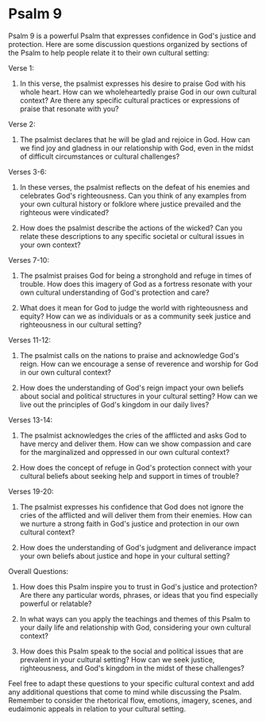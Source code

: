 # Psalm 9

Psalm 9 is a powerful Psalm that expresses confidence in God's justice and protection. Here are some discussion questions organized by sections of the Psalm to help people relate it to their own cultural setting:

Verse 1:

1. In this verse, the psalmist expresses his desire to praise God with his whole heart. How can we wholeheartedly praise God in our own cultural context? Are there any specific cultural practices or expressions of praise that resonate with you?

Verse 2:

1. The psalmist declares that he will be glad and rejoice in God. How can we find joy and gladness in our relationship with God, even in the midst of difficult circumstances or cultural challenges?

Verses 3-6:

1. In these verses, the psalmist reflects on the defeat of his enemies and celebrates God's righteousness. Can you think of any examples from your own cultural history or folklore where justice prevailed and the righteous were vindicated?

2. How does the psalmist describe the actions of the wicked? Can you relate these descriptions to any specific societal or cultural issues in your own context?

Verses 7-10:

1. The psalmist praises God for being a stronghold and refuge in times of trouble. How does this imagery of God as a fortress resonate with your own cultural understanding of God's protection and care?

2. What does it mean for God to judge the world with righteousness and equity? How can we as individuals or as a community seek justice and righteousness in our cultural setting?

Verses 11-12:

1. The psalmist calls on the nations to praise and acknowledge God's reign. How can we encourage a sense of reverence and worship for God in our own cultural context?

2. How does the understanding of God's reign impact your own beliefs about social and political structures in your cultural setting? How can we live out the principles of God's kingdom in our daily lives?

Verses 13-14:

1. The psalmist acknowledges the cries of the afflicted and asks God to have mercy and deliver them. How can we show compassion and care for the marginalized and oppressed in our own cultural context?

2. How does the concept of refuge in God's protection connect with your cultural beliefs about seeking help and support in times of trouble?

Verses 19-20:

1. The psalmist expresses his confidence that God does not ignore the cries of the afflicted and will deliver them from their enemies. How can we nurture a strong faith in God's justice and protection in our own cultural context?

2. How does the understanding of God's judgment and deliverance impact your own beliefs about justice and hope in your cultural setting?

Overall Questions:

1. How does this Psalm inspire you to trust in God's justice and protection? Are there any particular words, phrases, or ideas that you find especially powerful or relatable?

2. In what ways can you apply the teachings and themes of this Psalm to your daily life and relationship with God, considering your own cultural context?

3. How does this Psalm speak to the social and political issues that are prevalent in your cultural setting? How can we seek justice, righteousness, and God's kingdom in the midst of these challenges?

Feel free to adapt these questions to your specific cultural context and add any additional questions that come to mind while discussing the Psalm. Remember to consider the rhetorical flow, emotions, imagery, scenes, and eudaimonic appeals in relation to your cultural setting.